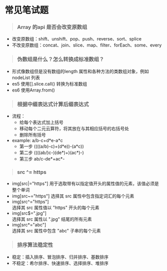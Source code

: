 # 常见笔试题

> ### Array 的api 是否会改变原数组
- 改变原数组：shift、unshift、pop、push、reverse、sort、splice
-  不改变原数组：concat、join、slice、map、filter、forEach、some、every

> ### 伪数组是什么？怎么转换成标准数组？
- 形式像数组但是没有数组的length 属性和各种方法的类数组对象，例如nodeList 列表
- es5 使用[].slice.call() 转换为标准数组
- es6 使用Array.from()

> ### 根据中缀表达式计算后缀表达式
- 流程：
  - 给每个表达式加上括号
  - 移动每个二元云算符，将其放在与其相应括号的右括号处
  - 删除所有括号
- example: a/b-c+d\*e-a\*c
  - 第一步 ((((a/b)-c)+(d\*e))-(a\*c))
  - 第二步 ((((ab/)c-)(de\*)+)(ac\*)-)
  - 第三步 ab/c-de\*+ac\*-

> ### src ^= https
- img[src|="https"] 
用于选取带有以指定值开头的属性值的元素，该值必须是整个单词
- img[src~="https"] 
选择其 src 属性中包含指定词汇的每个<img>元素
- img[src^="https"]    
选择其 src 属性值以 "https" 开头的每个<img>元素
- img[src$=".jpg"]    
选择其 src 属性以 ".jpg" 结尾的所有<img>元素  
- img[src\*="abc"]    
选择其 src 属性中包含 "abc" 子串的每个<img>元素

> ### 排序算法稳定性
- 稳定：插入排序、冒泡排序、归并排序、基数排序
- 不稳定：希尔排序、快速排序、选择排序、堆排序
